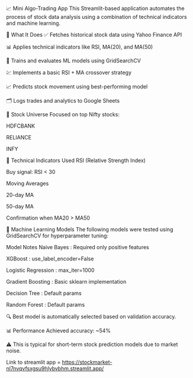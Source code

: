 📈 Mini Algo-Trading App
This Streamlit-based application automates the process of stock data analysis using a combination of technical indicators and machine learning.

🧠 What It Does
✅ Fetches historical stock data using Yahoo Finance API

📊 Applies technical indicators like RSI, MA(20), and MA(50)

🧪 Trains and evaluates ML models using GridSearchCV

💹 Implements a basic RSI + MA crossover strategy

📈 Predicts stock movement using best-performing model

🗂️ Logs trades and analytics to Google Sheets

📌 Stock Universe
Focused on top Nifty stocks:

HDFCBANK

RELIANCE

INFY

🧮 Technical Indicators Used
RSI (Relative Strength Index)

Buy signal: RSI < 30

Moving Averages

20-day MA

50-day MA

Confirmation when MA20 > MA50

🧠 Machine Learning Models
The following models were tested using GridSearchCV for hyperparameter tuning:

Model	Notes
Naive Bayes :	Required only positive features

XGBoost :	use_label_encoder=False

Logistic Regression :	max_iter=1000

Gradient Boosting :	Basic sklearn implementation

Decision Tree :	Default params

Random Forest :	Default params

🔍 Best model is automatically selected based on validation accuracy.

📊 Performance
Achieved accuracy: ~54%

⚠️ This is typical for short-term stock prediction models due to market noise.

Link to streamlit app = https://stockmarket-nl7nvqvfsxgsu9hlybvbhm.streamlit.app/
